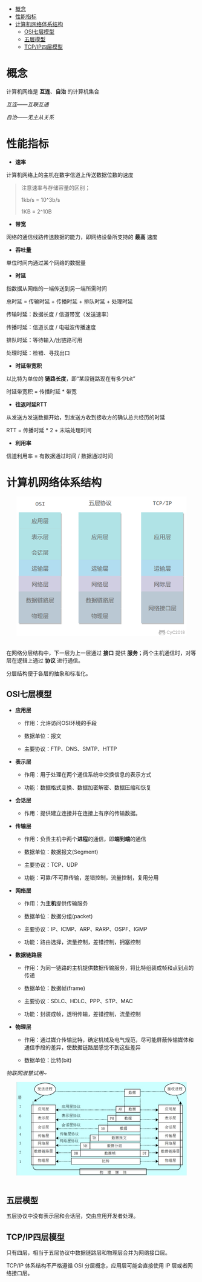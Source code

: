 <!-- GFM-TOC -->
* [概念](#概念)
* [性能指标](#性能指标)
* [计算机网络体系结构](#计算机网络体系结构)
    * [OSI七层模型](#OSI七层模型)
    * [五层模型](#五层模型)
    * [TCP/IP四层模型](#tcp-ip)
<!-- GFM-TOC -->

# 概念

计算机网络是 **互连**、**自治** 的计算机集合

*互连——互联互通*

*自治——无主从关系*

# 性能指标

* **速率**

计算机网络上的主机在数字信道上传送数据位数的速度

> 注意速率与存储容量的区别；
>
> 1kb/s = 10^3b/s
>
> 1KB = 2^10B

* **带宽**

网络的通信线路传送数据的能力，即网络设备所支持的 **最高** 速度

* **吞吐量**

单位时间内通过某个网络的数据量

* **时延**

指数据从网络的一端传送到另一端所需时间

总时延 = 传输时延 + 传播时延 + 排队时延 + 处理时延

传输时延：数据长度 / 信道带宽（发送速率）

传播时延：信道长度 / 电磁波传播速度

排队时延：等待输入/出链路可用

处理时延：检错、寻找出口

* **时延带宽积**

以比特为单位的 **链路长度**，即“某段链路现在有多少bit”

时延带宽积 = 传播时延 * 带宽

* **往返时延RTT**

从发送方发送数据开始，到发送方收到接收方的确认总共经历的时延

RTT = 传播时延 * 2 + 末端处理时间

* **利用率**

信道利用率 = 有数据通过时间 / 数据通过时间

# 计算机网络体系结构

<div align="center"> <img src="https://github.com/Lsyhprum/StudyNotes/blob/master/Computer%20Network/%E8%AE%A1%E7%AE%97%E6%9C%BA%E7%BD%91%E7%BB%9C/pic/architecture.png" width="450"/> </div><br>

在网络分层结构中，下一层为上一层通过 **接口** 提供 **服务**；两个主机通信时，对等层在逻辑上通过 **协议** 进行通信。

分层结构便于各层的抽象和标准化。

## OSI七层模型

* **应用层**

    * 作用：允许访问OSI环境的手段

    * 数据单位：报文

    * 主要协议：FTP、DNS、SMTP、HTTP

* **表示层**

    * 作用：用于处理在两个通信系统中交换信息的表示方式

    * 功能：数据格式变换、数据加密解密、数据压缩和恢复

* **会话层**

    * 作用：提供建立连接并在连接上有序的传输数据。

* **传输层**

    * 作用：负责主机中两个**进程**的通信，即**端到端**的通信

    * 数据单位：数据报文(Segment)

    * 主要协议：TCP、UDP

    * 功能：可靠/不可靠传输，差错控制，流量控制，复用分用

* **网络层**

    * 作用：为**主机**提供传输服务

    * 数据单位：数据分组(packet)

    * 主要协议：IP、ICMP、ARP、RARP、OSPF、IGMP

    * 功能：路由选择，流量控制，差错控制，拥塞控制

* **数据链路层**

    * 作用：为同一链路的主机提供数据传输服务，将比特组装成帧和点到点的传递

    * 数据单位：数据帧(frame)

    * 主要协议：SDLC、HDLC、PPP、STP、MAC

    * 功能：封装成帧，透明传输，差错控制，流量控制

* **物理层**

    * 作用：通过媒介传输比特，确定机械及电气规范，尽可能屏蔽传输媒体和通信手段的差异，使数据链路层感觉不到这些差异

    * 数据单位：比特(bit)

*物联网淑慧试用~*

<div align="center"> <img src="https://github.com/Lsyhprum/StudyNotes/blob/master/Computer%20Network/%E8%AE%A1%E7%AE%97%E6%9C%BA%E7%BD%91%E7%BB%9C/pic/data.jpg" width="450"/> </div><br>

## 五层模型

五层协议中没有表示层和会话层，交由应用开发者处理。

## TCP/IP四层模型

只有四层，相当于五层协议中数据链路层和物理层合并为网络接口层。

TCP/IP 体系结构不严格遵循 OSI 分层概念，应用层可能会直接使用 IP 层或者网络接口层。



